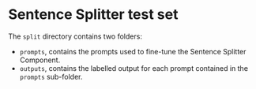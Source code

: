 # Sentence Splitter test set
The `split` directory contains two folders:
- `prompts`, contains the prompts used to fine-tune the Sentence Splitter Component.
- `outputs`, contains the labelled output for each prompt contained in the `prompts` sub-folder.
